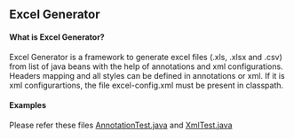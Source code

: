 Excel Generator
-------------------------------
#### What is Excel Generator? ####
Excel Generator is a framework to generate excel files (.xls, .xlsx and .csv) from list of java beans with the help of annotations and xml configurations. Headers mapping and all styles can be defined in annotations or xml. If it is xml configurartions, the file excel-config.xml must be present in classpath.

#### Examples ####
Please refer these files [AnnotationTest.java](https://github.com/stanrnd/excel-generator/blob/master/src/test/java/com/stanrnd/excel/annotation/AnnotationTest.java) and [XmlTest.java](https://github.com/stanrnd/excel-generator/blob/master/src/test/java/com/stanrnd/excel/xml/XmlTest.java)
